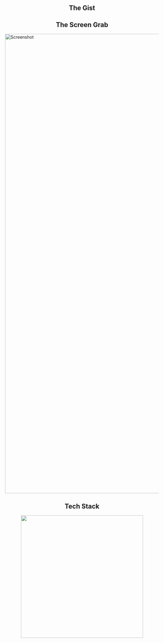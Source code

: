 <h2 align="center" width="1200px"> The Gist </h2> 
  
  
  <h2 align="center" width="1200px"> The Screen Grab </h2> 
<img src="https://github.com/Echimara/Humble-Beginnings/blob/main/Screenshot%20(761).png" alt="Screenshot" width="1500"/> 
<br>

<h2 align="center" width="1200px"> Tech Stack </h2> 

<p align="center">
  <img width="400px" src="https://skillicons.dev/icons?i=js,html,css,github,vscode&perline=10" />
</p>

